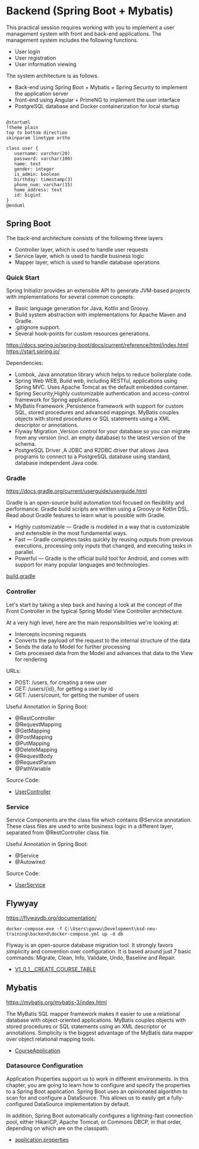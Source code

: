 # Backend (Spring Boot + Mybatis)

This practical session requires working with you to implement a user management system with front and back-end
applications. The management system includes the following functions.

- User login
- User registration
- User information viewing

The system architecture is as follows.

- Back-end using Spring Boot + Mybatis + Spring Security to implement the application server
- front-end using Angular + PrimeNG to implement the user interface
- PostgreSQL database and Docker containerization for local startup

```plantuml

@startuml
!theme plain
top to bottom direction
skinparam linetype ortho

class user {
   username: varchar(20)
   password: varchar(100)
   name: text
   gender: integer
   is_admin: boolean
   birthday: timestamp(3)
   phone_num: varchar(15)
   home_address: text
   id: bigint
}
@enduml

```

## Spring Boot

The back-end architecture consists of the following three layers

- Controller layer, which is used to handle user requests
- Service layer, which is used to handle business logic
- Mapper layer, which is used to handle database operations

### Quick Start

Spring Initializr provides an extensible API to generate JVM-based projects with implementations for several common
concepts:

- Basic language generation for Java, Kotlin and Groovy.
- Build system abstraction with implementations for Apache Maven and Gradle.
- .gitignore support.
- Several hook-points for custom resources generations.

https://docs.spring.io/spring-boot/docs/current/reference/html/index.html
https://start.spring.io/

Dependencies:

- Lombok, Java annotation library which helps to reduce boilerplate code.
- Spring Web WEB, Build web, including RESTful, applications using Spring MVC. Uses Apache Tomcat as the default
  embedded container.
- Spring Security,Highly customizable authentication and access-control framework for Spring applications.
- MyBatis Framework ,Persistence framework with support for custom SQL, stored procedures and advanced mappings. MyBatis
  couples objects with stored procedures or SQL statements using a XML descriptor or annotations.
- Flyway Migration ,Version control for your database so you can migrate from any version (incl. an empty database) to
  the latest version of the schema.
- PostgreSQL Driver ,A JDBC and R2DBC driver that allows Java programs to connect to a PostgreSQL database using
  standard, database independent Java code.

### Gradle

https://docs.gradle.org/current/userguide/userguide.html

Gradle is an open-source build automation tool focused on flexibility and performance. Gradle build scripts are written
using a Groovy or Kotlin DSL. Read about Gradle features to learn what is possible with Gradle.

- Highly customizable — Gradle is modeled in a way that is customizable and extensible in the most fundamental ways.
- Fast — Gradle completes tasks quickly by reusing outputs from previous executions, processing only inputs that
  changed,
  and executing tasks in parallel.
- Powerful — Gradle is the official build tool for Android, and comes with support for many popular languages and
  technologies.

[build.gradle](/backend/build.gradle)

### Controller

Let's start by taking a step back and having a look at the concept of the Front Controller in the typical Spring Model
View Controller architecture.

At a very high level, here are the main responsibilities we're looking at:

- Intercepts incoming requests
- Converts the payload of the request to the internal structure of the data
- Sends the data to Model for further processing
- Gets processed data from the Model and advances that data to the View for rendering

URLs:

- POST: /users, for creating a new user
- GET: /users/{id}, for getting a user by id
- GET: /users/count, for getting the number of users

Useful Annotation in Spring Boot:

- @RestController
- @RequestMapping
- @GetMapping
- @PostMapping
- @PutMapping
- @DeleteMapping
- @RequestBody
- @RequestParam
- @PathVariable

Source Code:

- [UserController](/backend/src/main/java/com/kingland/neusoft/course/controller/UserController.java)

### Service

Service Components are the class file which contains @Service annotation.
These class files are used to write business logic in a different layer, separated from @RestController class file.

Useful Annotation in Spring Boot:

- @Service
- @Autowired

Source Code:

- [UserService](/backend/src/main/java/com/kingland/neusoft/course/service/UserService.java)

## Flywyay

https://flywaydb.org/documentation/

`docker-compose.exe -f C:\Users\gavwu\Development\ksd-neu-training\backend\docker-compose.yml up -d db
`

Flyway is an open-source database migration tool. It strongly favors simplicity and convention over configuration.
It is based around just 7 basic commands: Migrate, Clean, Info, Validate, Undo, Baseline and Repair.

- [V1_0_1__CREATE_COURSE_TABLE](/backend/src/main/resources/db/migration/V1_0_1__CREATE_COURSE_TABLE.sql)

## Mybatis

https://mybatis.org/mybatis-3/index.html

The MyBatis SQL mapper framework makes it easier to use a relational database with object-oriented applications. MyBatis
couples objects with stored procedures or SQL statements using an XML descriptor or annotations. Simplicity is the
biggest advantage of the MyBatis data mapper over object relational mapping tools.

- [CourseApplication](/backend/src/main/java/com/kingland/neusoft/course/CourseApplication.java)

### Datasource Configuration

Application Properties support us to work in different environments. In this chapter, you are going to learn how to
configure and specify the properties to a Spring Boot application.
Spring Boot uses an opinionated algorithm to scan for and configure a DataSource. This allows us to easily get a
fully-configured DataSource implementation by default.

In addition, Spring Boot automatically configures a lightning-fast connection pool, either HikariCP, Apache Tomcat, or
Commons DBCP, in that order, depending on which are on the classpath.

- [application.properties](/backend/src/main/resources/application.properties)

